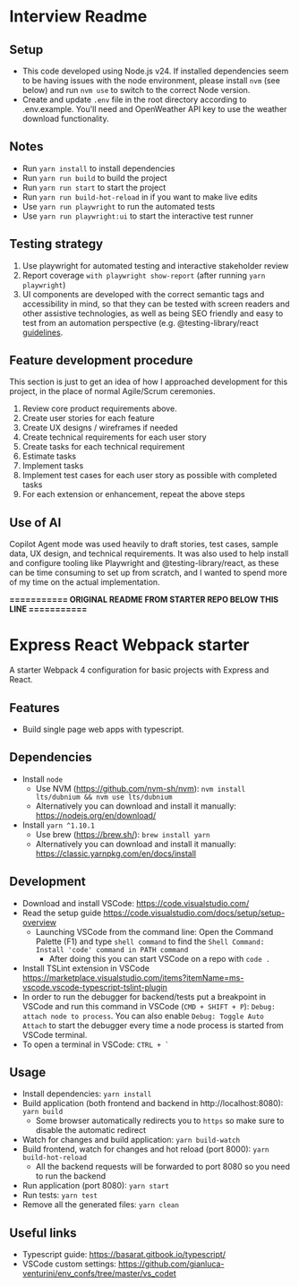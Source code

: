 # Interview Readme

## Setup

- This code developed using Node.js v24. If installed dependencies seem to be having issues with the node environment, please install `nvm` (see below) and run `nvm use` to switch to the correct Node version.
- Create and update `.env` file in the root directory according to .env.example. You'll need and OpenWeather API key to use the weather download functionality.

## Notes

- Run `yarn install` to install dependencies
- Run `yarn run build` to build the project
- Run `yarn run start` to start the project
- Run `yarn run build-hot-reload` in if you want to make live edits
- Use `yarn run playwright` to run the automated tests
- Use `yarn run playwright:ui` to start the interactive test runner

## Testing strategy

1. Use playwright for automated testing and interactive stakeholder review
1. Report coverage `with playwright show-report` (after running `yarn playwright`)
1. UI components are developed with the correct semantic tags and accessibility in mind, so that they can be tested with screen readers and other assistive technologies, as well as being SEO friendly and easy to test from an automation perspective (e.g. @testing-library/react [guidelines](https://testing-library.com/docs/guiding-principles/).

## Feature development procedure

This section is just to get an idea of how I approached development for this project, in the place of normal Agile/Scrum ceremonies.

1. Review core product requirements above.
1. Create user stories for each feature
1. Create UX designs / wireframes if needed
1. Create technical requirements for each user story
1. Create tasks for each technical requirement
1. Estimate tasks
1. Implement tasks
1. Implement test cases for each user story as possible with completed tasks
1. For each extension or enhancement, repeat the above steps

## Use of AI

Copilot Agent mode was used heavily to draft stories, test cases, sample data, UX design, and technical requirements. It was also used to help install and configure tooling like Playwright and @testing-library/react, as these can be time consuming to set up from scratch, and I wanted to spend more of my time on the actual implementation.

**=========== ORIGINAL README FROM STARTER REPO BELOW THIS LINE ===========**

# Express React Webpack starter

A starter Webpack 4 configuration for basic projects with Express and React.

## Features

- Build single page web apps with typescript.

## Dependencies

- Install `node`
  - Use NVM (https://github.com/nvm-sh/nvm): `nvm install lts/dubnium && nvm use lts/dubnium`
  - Alternatively you can download and install it manually: https://nodejs.org/en/download/
- Install `yarn ^1.10.1`
  - Use brew (https://brew.sh/): `brew install yarn`
  - Alternatively you can download and install it manually: https://classic.yarnpkg.com/en/docs/install

## Development

- Download and install VSCode: https://code.visualstudio.com/
- Read the setup guide https://code.visualstudio.com/docs/setup/setup-overview
  - Launching VSCode from the command line: Open the Command Palette (F1) and type `shell command` to find the `Shell Command: Install 'code' command in PATH command`
    - After doing this you can start VSCode on a repo with `code .`
- Install TSLint extension in VSCode https://marketplace.visualstudio.com/items?itemName=ms-vscode.vscode-typescript-tslint-plugin
- In order to run the debugger for backend/tests put a breakpoint in VSCode and run this command in VSCode (`CMD + SHIFT + P`): `Debug: attach node to process`. You can also enable `Debug: Toggle Auto Attach` to start the debugger every time a node process is started from VSCode terminal.
- To open a terminal in VSCode: `` CTRL + `  ``

## Usage

- Install dependencies: `yarn install`
- Build application (both frontend and backend in http://localhost:8080): `yarn build`
  - Some browser automatically redirects you to `https` so make sure to disable the automatic redirect
- Watch for changes and build application: `yarn build-watch`
- Build frontend, watch for changes and hot reload (port 8000): `yarn build-hot-reload`
  - All the backend requests will be forwarded to port 8080 so you need to run the backend
- Run application (port 8080): `yarn start`
- Run tests: `yarn test`
- Remove all the generated files: `yarn clean`

## Useful links

- Typescript guide: https://basarat.gitbook.io/typescript/
- VSCode custom settings: https://github.com/gianluca-venturini/env_confs/tree/master/vs_codet

```

```
